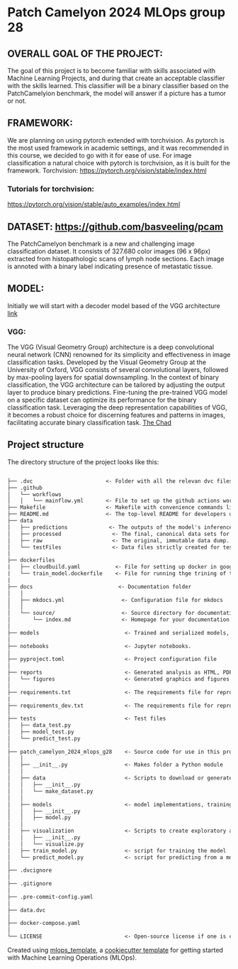 # Patch Camelyon 2024 MLOps group 28

## OVERALL GOAL OF THE PROJECT:
The goal of this project is to become familiar with skills associated with Machine Learning Projects, and during that create an acceptable classifier with the skills learned. This classifier will be a binary classifier based on the PatchCamelyion benchmark, the model will answer if a picture has a tumor or not.

## FRAMEWORK:
We are planning on using pytorch extended with torchvision. As pytorch is the most used framework in academic settings, and it was recommended in this course, we decided to go with it for ease of use.  For image classification a natural choice with pytorch is torchvision, as it is built for the framework.
Torchvision: https://pytorch.org/vision/stable/index.html

### Tutorials for torchvision:
https://pytorch.org/vision/stable/auto_examples/index.html

## DATASET: https://github.com/basveeling/pcam

The PatchCamelyon benchmark is a new and challenging image classification dataset. It consists of 327.680 color images (96 x 96px) extracted from histopathologic scans of     lymph node sections. Each image is annoted with a binary label indicating presence of metastatic tissue.

## MODEL:

Initially we will start with a decoder model based of the VGG architecture [link](https://pytorch.org/vision/stable/models/vgg.html)

### VGG:

The VGG (Visual Geometry Group) architecture is a deep convolutional neural network (CNN) renowned for its simplicity and effectiveness in image classification tasks. Developed by the Visual Geometry Group at the University of Oxford, VGG consists of several convolutional layers, followed by max-pooling layers for spatial downsampling. In the context of binary classification, the VGG architecture can be tailored by adjusting the output layer to produce binary predictions. Fine-tuning the pre-trained VGG model on a specific dataset can optimize its performance for the binary classification task. Leveraging the deep representation capabilities of VGG, it becomes a robust choice for discerning features and patterns in images, facilitating accurate binary classification task. [The Chad](https://chat.openai.com/share/ac106aed-2abc-4bb8-b7f5-e2a321d12054)



## Project structure

The directory structure of the project looks like this:

```txt

├── .dvc                       <- Folder with all the relevan dvc files.
├── .github
│   └── workflows
│   │   └── mainflow.yml       <- File to set up the github actions workflow.
├── Makefile                   <- Makefile with convenience commands like `make data` or `make train`
├── README.md                  <- The top-level README for developers using this project.
├── data
│   ├── predictions             <- The outputs of the model's inference.
│   ├── processed                <- The final, canonical data sets for modeling.
│   ├── raw                      <- The original, immutable data dump.
│   └── testFiles                <- Data files strictly created for testing.
|
├── dockerfiles
|   ├── cloudbuild.yaml           <- File for setting up docker in google cloud.
|   └── train_model.dockerfile    <- File for running thge trining of the model on a docker container.
|
├── docs                           <- Documentation folder
│   │
│   ├── mkdocs.yml                  <- Configuration file for mkdocs
│   │
│   └── source/                     <- Source directory for documentation files
│       └── index.md                <- Homepage for your documentation
│
├── models                           <- Trained and serialized models, model predictions, or model summaries
│
├── notebooks                        <- Jupyter notebooks.
│
├── pyproject.toml                   <- Project configuration file
│
├── reports                          <- Generated analysis as HTML, PDF, LaTeX, etc.
│   └── figures                      <- Generated graphics and figures to be used in reporting
│
├── requirements.txt                 <- The requirements file for reproducing the analysis environment
|
├── requirements_dev.txt             <- The requirements file for reproducing the analysis environment
│
├── tests                            <- Test files
│   ├── data_test.py
│   ├── model_test.py
│   └── predict_test.py
│
├── patch_camelyon_2024_mlops_g28    <- Source code for use in this project.
│   │
│   ├── __init__.py                  <- Makes folder a Python module
│   │
│   ├── data                         <- Scripts to download or generate data
│   │   ├── __init__.py
│   │   └── make_dataset.py
│   │
│   ├── models                       <- model implementations, training script and prediction script
│   │   ├── __init__.py
│   │   ├── model.py
│   │
│   ├── visualization                <- Scripts to create exploratory and results oriented visualizations
│   │   ├── __init__.py
│   │   └── visualize.py
│   ├── train_model.py               <- script for training the model
│   └── predict_model.py             <- script for predicting from a model
│
├── .dvcignore
│
├── .gitignore
│
├── .pre-commit-config.yaml
│
├── data.dvc
│
├── docker-compose.yaml
│
└── LICENSE                          <- Open-source license if one is chosen
```

Created using [mlops_template](https://github.com/SkafteNicki/mlops_template),
a [cookiecutter template](https://github.com/cookiecutter/cookiecutter) for getting
started with Machine Learning Operations (MLOps).
